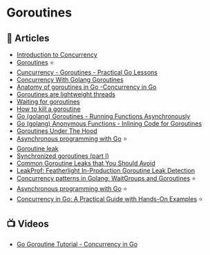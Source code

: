 # Goroutines

## 📕 Articles
- [Introduction to Concurrency](https://golangbot.com/concurrency/)
- [Goroutines](https://golangbot.com/goroutines/) ⭐
- [Cuncurrency - Goroutines - Practical Go Lessons](https://www.practical-go-lessons.com/chap-30-concurrency#goroutines)
- [Concurrency With Golang Goroutines](https://tutorialedge.net/golang/concurrency-with-golang-goroutines/)
- [Anatomy of goroutines in Go -Concurrency in Go](https://medium.com/rungo/anatomy-of-goroutines-in-go-concurrency-in-go-a4cb9272ff88)
- [Goroutines are lightweight threads](https://yourbasic.org/golang/goroutines-explained/)
- [Waiting for goroutines](https://yourbasic.org/golang/wait-for-goroutines-waitgroup/)
- [How to kill a goroutine](https://yourbasic.org/golang/stop-goroutine/)
- [Go (golang) Goroutines - Running Functions Asynchronously](https://jeremybytes.blogspot.com/2021/01/go-golang-goroutines-running-functions.html)
- [Go (golang) Anonymous Functions - Inlining Code for Goroutines](https://jeremybytes.blogspot.com/2021/02/go-golang-anonymous-functions-inlining.html)
- [Goroutines Under The Hood](https://osmh.dev/posts/goroutines-under-the-hood)
- [Asynchronous programming with Go](https://medium.com/@gauravsingharoy/asynchronous-programming-with-go-546b96cd50c1) ⭐
- [Goroutine leak](https://medium.com/golangspec/goroutine-leak-400063aef468)
- [Synchronized goroutines (part I)](https://medium.com/golangspec/synchronized-goroutines-part-i-4fbcdd64a4ec)
- [Common Goroutine Leaks that You Should Avoid](https://betterprogramming.pub/common-goroutine-leaks-that-you-should-avoid-fe12d12d6ee)
- [LeakProf: Featherlight In-Production Goroutine Leak Detection ](https://www.uber.com/en-IT/blog/leakprof-featherlight-in-production-goroutine-leak-detection/)
- [Concurrency patterns in Golang: WaitGroups and Goroutines](https://blog.logrocket.com/concurrency-patterns-golang-waitgroups-goroutines/) ⭐
- [Asynchronous programming with Go](https://medium.com/@gauravsingharoy/asynchronous-programming-with-go-546b96cd50c1) ⭐
- [Concurrency in Go: A Practical Guide with Hands-On Examples](https://dev.to/kittipat1413/concurrency-in-go-a-practical-guide-with-hands-on-examples-37od) ⭐

## 📺 Videos
- [Go Goroutine Tutorial - Concurrency in Go](https://www.youtube.com/watch?v=ARHXmR0_MGY)